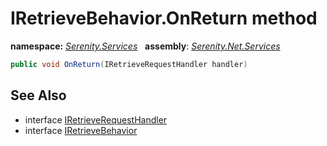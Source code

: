 # IRetrieveBehavior.OnReturn method
**namespace:** *[Serenity.Services](../../README.md#serenity.services-namespace)*   **assembly**: *[Serenity.Net.Services](../../README.md)*

```csharp
public void OnReturn(IRetrieveRequestHandler handler)
```

## See Also

* interface [IRetrieveRequestHandler](../IRetrieveRequestHandler.md)
* interface [IRetrieveBehavior](../IRetrieveBehavior.md)